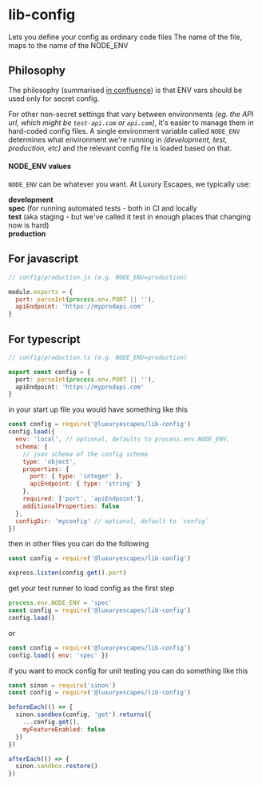 # lib-config

Lets you define your config as ordinary code files
The name of the file, maps to the name of the NODE_ENV

## Philosophy

The philosophy (summarised [in confluence](https://aussiecommerce.atlassian.net/wiki/spaces/TEC/pages/605159786/2020-02-13+Hard+Coded+Config+vs+Environment+Variables)) is that ENV vars should be used only for secret config.

For other non-secret settings that vary between environments *(eg. the API url, which might be `test-api.com` or `api.com`)*, it's easier to manage them in hard-coded config files. A single environment variable called `NODE_ENV` determines what environment we're running in *(development, test, production, etc)* and the relevant config file is loaded based on that.

#### NODE_ENV values

`NODE_ENV` can be whatever you want. At Luxury Escapes, we typically use:

**development**<br />
**spec** (for running automated tests - both in CI and locally<br /> 
**test** (aka staging - but we've called it test in enough places that changing now is hard)<br />
**production**<br />

## For javascript

```js
// config/production.js (e.g. NODE_ENV=production)

module.exports = {
  port: parseInt(process.env.PORT || ''),
  apiEndpoint: 'https://myprodapi.com'
}

```

## For typescript

```ts
// config/production.ts (e.g. NODE_ENV=production)

export const config = {
  port: parseInt(process.env.PORT || ''),
  apiEndpoint: 'https://myprodapi.com'
}

```

in your start up file you would have something like this

```js
const config = require('@luxuryescapes/lib-config')
config.load({
  env: 'local', // optional, defaults to process.env.NODE_ENV,
  schema: {
    // json schema of the config schema
    type: 'object',
    properties: {
      port: { type: 'integer' },
      apiEndpoint: { type: 'string' }
    },
    required: ['port', 'apiEndpoint'],
    additionalProperties: false
  },
  configDir: 'myconfig' // optional, default to `config`
})
```

then in other files you can do the following

```js
const config = require('@luxuryescapes/lib-config')

express.listen(config.get().port)
```

get your test runner to load config as the first step

```js
process.env.NODE_ENV = 'spec'
const config = require('@luxuryescapes/lib-config')
config.load()
```

or

```js
const config = require('@luxuryescapes/lib-config')
config.load({ env: 'spec' })
```

if you want to mock config for unit testing you can do something like this

```js
const sinon = require('sinon')
const config = require('@luxuryescapes/lib-config')

beforeEach(() => {
  sinon.sandbox(config, 'get').returns({
    ...config.get(),
    myFeatureEnabled: false
  })
})

afterEach(() => {
  sinon.sandbox.restore()
})
```
